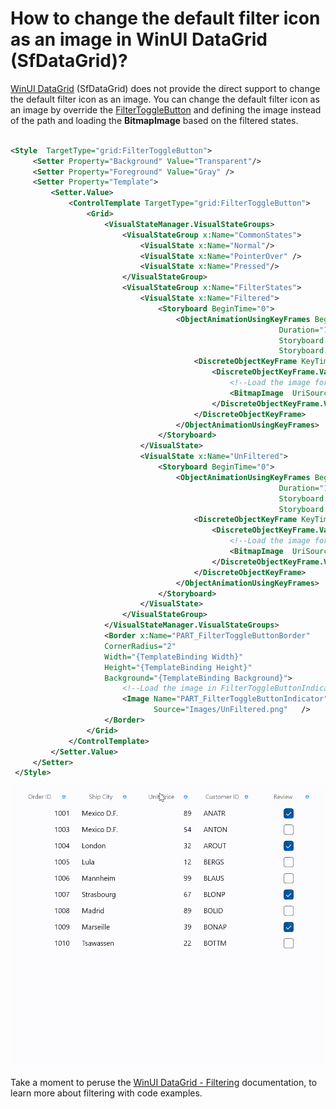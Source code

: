 # How to change the default filter icon as an image in WinUI DataGrid (SfDataGrid)?

[WinUI DataGrid](https://www.syncfusion.com/winui-controls/datagrid) (SfDataGrid) does not provide the direct support to change the default filter icon as an image. You can change the default filter icon as an image by override the [FilterToggleButton](https://help.syncfusion.com/cr/winui/Syncfusion.UI.Xaml.Grids.FilterToggleButton.html) and defining the image instead of the path and loading the **BitmapImage** based on the filtered states.

```XML

<Style  TargetType="grid:FilterToggleButton">
     <Setter Property="Background" Value="Transparent"/>
     <Setter Property="Foreground" Value="Gray" />
     <Setter Property="Template">
         <Setter.Value>
             <ControlTemplate TargetType="grid:FilterToggleButton">
                 <Grid>
                     <VisualStateManager.VisualStateGroups>
                         <VisualStateGroup x:Name="CommonStates">
                             <VisualState x:Name="Normal"/>
                             <VisualState x:Name="PointerOver" />
                             <VisualState x:Name="Pressed"/>
                         </VisualStateGroup>
                         <VisualStateGroup x:Name="FilterStates">
                             <VisualState x:Name="Filtered">
                                 <Storyboard BeginTime="0">
                                     <ObjectAnimationUsingKeyFrames BeginTime="0"
                                                            Duration="1"
                                                            Storyboard.TargetName="PART_FilterToggleButtonIndicator"
                                                            Storyboard.TargetProperty="Source">
                                         <DiscreteObjectKeyFrame KeyTime="0" >
                                             <DiscreteObjectKeyFrame.Value>
                                                 <!--Load the image for filtered state in FilterToggleButtonIndicator-->
                                                 <BitmapImage  UriSource="Images/Filtered.png" />
                                             </DiscreteObjectKeyFrame.Value>
                                         </DiscreteObjectKeyFrame>
                                     </ObjectAnimationUsingKeyFrames>
                                 </Storyboard>
                             </VisualState>
                             <VisualState x:Name="UnFiltered">
                                 <Storyboard BeginTime="0">
                                     <ObjectAnimationUsingKeyFrames BeginTime="0"
                                                            Duration="1"
                                                            Storyboard.TargetName="PART_FilterToggleButtonIndicator"
                                                            Storyboard.TargetProperty="Source">
                                         <DiscreteObjectKeyFrame KeyTime="0" >
                                             <DiscreteObjectKeyFrame.Value>
                                                 <!--Load the image for unfiltered state in FilterToggleButtonIndicator-->
                                                 <BitmapImage  UriSource="Images/UnFiltered.png" />
                                             </DiscreteObjectKeyFrame.Value>
                                         </DiscreteObjectKeyFrame>
                                     </ObjectAnimationUsingKeyFrames>
                                 </Storyboard>
                             </VisualState>
                         </VisualStateGroup>
                     </VisualStateManager.VisualStateGroups>
                     <Border x:Name="PART_FilterToggleButtonBorder"
                     CornerRadius="2"
                     Width="{TemplateBinding Width}"
                     Height="{TemplateBinding Height}"
                     Background="{TemplateBinding Background}">
                         <!--Load the image in FilterToggleButtonIndicator-->
                         <Image Name="PART_FilterToggleButtonIndicator" Height="8" Width="8" 
                                Source="Images/UnFiltered.png"   />
                     </Border>
                 </Grid>
             </ControlTemplate>
         </Setter.Value>
     </Setter>
 </Style>

```

![Shows the image loaded in Filter Icon](ImageLoadFiltertoggleButton.gif)

Take a moment to peruse the [WinUI DataGrid - Filtering](https://help.syncfusion.com/winui/datagrid/filtering) documentation, to learn more about filtering with code examples.

